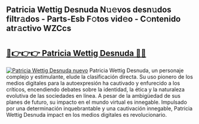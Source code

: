 ## Patricia Wettig Desnuda N𝚞𝚎vos desn𝚞dos filtr𝚊dos - Parts-Esb F𝚘tos vid𝚎o - C𝚘ntenido atr𝚊ctivo WZCcs

# <h2><a href="http://mbap3z.tromn.icu/?c=Patricia+Wettig+Desnuda">🔗👉👉👉 Patricia Wettig Desnuda 🔗🔗</a></h2>

[![Patricia Wettig Desnuda nuevo](https://i.imgur.com/pEAQMta.gif)](http://mbap3z.tromn.icu/?c=Patricia+Wettig+Desnuda)
Patricia Wettig Desnuda, un personaje complejo y estimulante, elude la clasificación directa. Su uso pionero de los medios digitales para la autoexpresión ha cautivado y enfurecido a los críticos, encendiendo debates sobre la identidad, la ética y la naturaleza evolutiva de las sociedades en línea. A pesar de la ambigüedad de sus planes de futuro, su impacto en el mundo virtual es innegable. Impulsado por una determinación inquebrantable y una cautivación innegable, Patricia Wettig Desnuda impact en los medios digitales es revolucionario.
